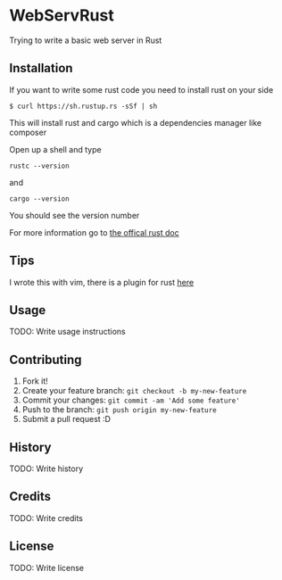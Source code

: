 # WebServRust

Trying to write a basic web server in Rust

## Installation

If you want to write some rust code you need to install rust on your side

```
$ curl https://sh.rustup.rs -sSf | sh
```

This will install rust and cargo which is a dependencies manager like composer

Open up a shell and type

```
rustc --version
```
and
```
cargo --version
```

You should see the version number

For more information go to [the offical rust doc](https://doc.rust-lang.org/book/getting-started.html)

## Tips

I wrote this with vim, there is a plugin for rust [here](https://github.com/rust-lang/rust.vim)

## Usage
TODO: Write usage instructions
## Contributing
1. Fork it!
2. Create your feature branch: `git checkout -b my-new-feature`
3. Commit your changes: `git commit -am 'Add some feature'`
4. Push to the branch: `git push origin my-new-feature`
5. Submit a pull request :D
## History
TODO: Write history
## Credits
TODO: Write credits
## License
TODO: Write license

